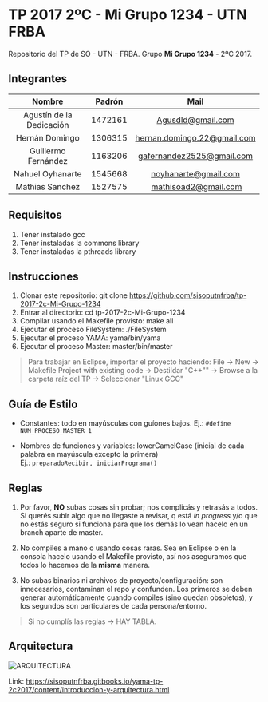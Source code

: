 # TP 2017 2ºC - Mi Grupo 1234 - UTN FRBA

Repositorio del TP de SO - UTN - FRBA.
Grupo **Mi Grupo 1234** - 2ºC 2017.


## Integrantes

Nombre | Padrón | Mail |
:---: | :---: | :---: |
Agustín de la Dedicación | 1472161 | Agusdld@gmail.com |
Hernán Domingo | 1306315 | hernan.domingo.22@gmail.com |
Guillermo Fernández | 1163206 | gafernandez2525@gmail.com |
Nahuel Oyhanarte | 1545668 | noyhanarte@gmail.com |
Mathias Sanchez | 1527575 | mathisoad2@gmail.com |


## Requisitos

1. Tener instalado gcc
2. Tener instaladas la commons library
3. Tener instaladas la pthreads library


## Instrucciones

1. Clonar este repositorio: git clone https://github.com/sisoputnfrba/tp-2017-2c-Mi-Grupo-1234
2. Entrar al directorio: cd tp-2017-2c-Mi-Grupo-1234
3. Compilar usando el Makefile provisto: make all
4. Ejecutar el proceso FileSystem: ./FileSystem
5. Ejecutar el proceso YAMA: yama/bin/yama
6. Ejecutar el proceso Master: master/bin/master

> Para trabajar en Eclipse, importar el proyecto haciendo: File -> New -> Makefile Project with existing code -> Destildar "C++"" -> Browse a la carpeta raíz del TP -> Seleccionar "Linux GCC"


## Guía de Estilo

* Constantes: todo en mayúsculas con guíones bajos. Ej.: `#define NUM_PROCESO_MASTER 1`

* Nombres de funciones y variables: lowerCamelCase (inicial de cada palabra en mayúscula excepto la primera)   
Ej.: `preparadoRecibir, iniciarPrograma()`


## Reglas

1) Por favor, **NO** subas cosas sin probar; nos complicás y retrasás a todos.
Si querés subir algo que no llegaste a revisar, q está _in progress_ y/o que no estás seguro si funciona para que los demás lo vean hacelo en un branch aparte de master.

2) No compiles a mano o usando cosas raras. Sea en Eclipse o en la consola hacelo usando el Makefile provisto, así nos aseguramos que todos lo hacemos de la **misma** manera.

3) No subas binarios ni archivos de proyecto/configuración: son innecesarios, contaminan el repo y confunden. 
Los primeros se deben generar automáticamente cuando compiles (sino quedan obsoletos), y los segundos son particulares de cada persona/entorno.

> Si no cumplís las reglas -> HAY TABLA. 


## Arquitectura

![ARQUITECTURA](https://sisoputnfrba.gitbooks.io/yama-tp-2c2017/content/assets/arquitectura.png)

Link: https://sisoputnfrba.gitbooks.io/yama-tp-2c2017/content/introduccion-y-arquitectura.html

